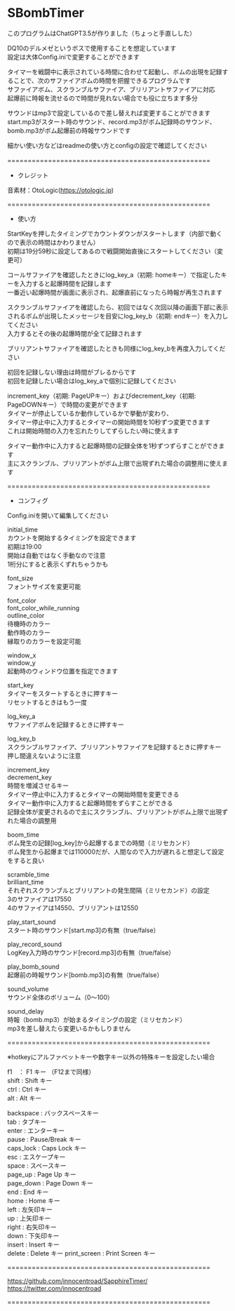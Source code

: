 # SBombTimer
このプログラムはChatGPT3.5が作りました（ちょっと手直しした）  


DQ10のデルメゼというボスで使用することを想定しています  
設定は大体Config.iniで変更することができます  

タイマーを戦闘中に表示されている時間に合わせて起動し、ボムの出現を記録することで、次のサファイアボムの時間を把握できるプログラムです  
サファイアボム、スクランブルサファイア、ブリリアントサファイアに対応  
起爆前に時報を流せるので時間が見れない場合でも役に立ちます多分  


サウンドはmp3で設定しているので差し替えれば変更することができます
start.mp3がスタート時のサウンド、record.mp3がボム記録時のサウンド、bomb.mp3がボム起爆前の時報サウンドです

細かい使い方などはreadmeの使い方とconfigの設定で確認してください

================================================== 　

- クレジット

音素材：OtoLogic(https://otologic.jp)  

==================================================  

- 使い方

StartKeyを押したタイミングでカウントダウンがスタートします（内部で動くので表示の時間はかわりません）  
初期は19分59秒に設定してあるので戦闘開始直後にスタートしてください（変更可）  

コールサファイアを確認したときにlog_key_a（初期: homeキー）で指定したキーを入力すると起爆時間を記録します  
一番近い起爆時間が画面に表示され、起爆直前になったら時報が再生されます  

スクランブルサファイアを確認したら、初回ではなく次回以降の画面下部に表示されるボムが出現したメッセージを目安にlog_key_b（初期: endキー）を入力してください  
入力するとその後の起爆時間が全て記録されます  

ブリリアントサファイアを確認したときも同様にlog_key_bを再度入力してください  

初回を記録しない理由は時間がブレるからです  
初回を記録したい場合はlog_key_aで個別に記録してください  


increment_key（初期: PageUPキー）およびdecrement_key（初期: PageDOWNキー）で時間の変更ができます  
タイマーが停止しているか動作しているかで挙動が変わり、  
タイマー停止中に入力するとタイマーの開始時間を10秒ずつ変更できます  
これは開始時間の入力を忘れたりしてずらしたい時に使えます  

タイマー動作中に入力すると起爆時間の記録全体を1秒ずつずらすことができます  
主にスクランブル、ブリリアントがボム上限で出現ずれた場合の調整用に使えます  

==================================================  

- コンフィグ

Config.iniを開いて編集してください  

initial_time  
カウントを開始するタイミングを設定できます  
初期は19:00  
開始は自動ではなく手動なので注意  
1桁分にすると表示くずれちゃうかも  

font_size  
フォントサイズを変更可能  

font_color  
font_color_while_running  
outline_color  
待機時のカラー  
動作時のカラー  
縁取りのカラーを設定可能  

window_x  
window_y  
起動時のウィンドウ位置を指定できます  

start_key  
タイマーをスタートするときに押すキー  
リセットするときはもう一度  

log_key_a  
サファイアボムを記録するときに押すキー  

log_key_b  
スクランブルサファイア、ブリリアントサファイアを記録するときに押すキー    
押し間違えないように注意  

increment_key  
decrement_key  
時間を増減させるキー  
タイマー停止中に入力するとタイマーの開始時間を変更できる  
タイマー動作中に入力すると起爆時間をずらすことができる  
記録全体が変更されるので主にスクランブル、ブリリアントがボム上限で出現ずれた場合の調整用    

boom_time  
ボム発生の記録[log_key]から起爆するまでの時間（ミリセカンド）  
ボム発生から起爆までは110000だが、人間なので入力が遅れると想定して設定をすると良い  

scramble_time  
brilliant_time  
それぞれスクランブルとブリリアントの発生間隔（ミリセカンド）の設定  
3のサファイアは17550  
4のサファイアは14550、ブリリアントは12550  

play_start_sound  
スタート時のサウンド[start.mp3]の有無（true/false）  

play_record_sound  
LogKey入力時のサウンド[record.mp3]の有無（true/false）  

play_bomb_sound  
起爆前の時報サウンド[bomb.mp3]の有無（true/false）  

sound_volume  
サウンド全体のボリューム（0～100）  

sound_delay  
時報（bomb.mp3）が始まるタイミングの設定（ミリセカンド）  
mp3を差し替えたら変更いるかもしりません  


==================================================  

※hotkeyにアルファベットキーや数字キー以外の特殊キーを設定したい場合  

f1　： F1 キー （F12まで同様）  
shift : Shift キー  
ctrl : Ctrl キー  
alt : Alt キー  

backspace : バックスペースキー  
tab : タブキー  
enter : エンターキー  
pause : Pause/Break キー  
caps_lock : Caps Lock キー  
esc : エスケープキー  
space : スペースキー  
page_up : Page Up キー  
page_down : Page Down キー  
end : End キー  
home : Home キー  
left : 左矢印キー  
up : 上矢印キー  
right : 右矢印キー  
down : 下矢印キー   
insert : Insert キー  
delete : Delete キー
print_screen : Print Screen キー


==================================================  

https://github.com/innocentroad/SapphireTimer/  
https://twitter.com/innocentroad  

==================================================
